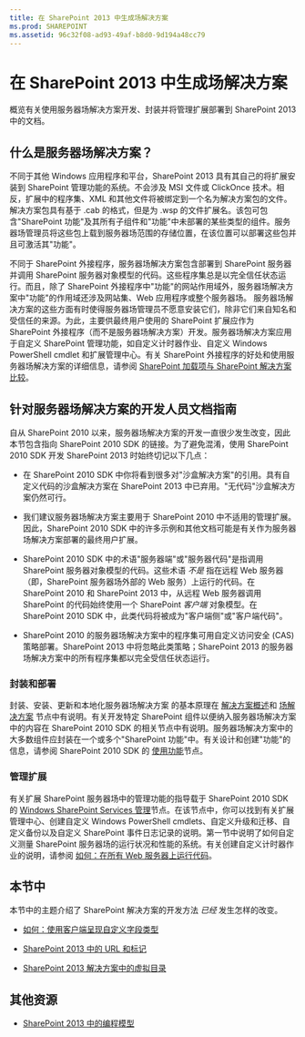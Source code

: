 ```yaml
---
title: 在 SharePoint 2013 中生成场解决方案
ms.prod: SHAREPOINT
ms.assetid: 96c32f08-ad93-49af-b8d0-9d194a48cc79
---
```



# 在 SharePoint 2013 中生成场解决方案
概览有关使用服务器场解决方案开发、封装并将管理扩展部署到 SharePoint 2013 中的文档。
## 什么是服务器场解决方案？
<a name="WhatAreFarmSolutions"> </a>

不同于其他 Windows 应用程序和平台，SharePoint 2013 具有其自己的将扩展安装到 SharePoint 管理功能的系统。不会涉及 MSI 文件或 ClickOnce 技术。相反，扩展中的程序集、XML 和其他文件将被绑定到一个名为解决方案包的文件。解决方案包具有基于 .cab 的格式，但是为 .wsp 的文件扩展名。该包可包含"SharePoint 功能"及其所有子组件和"功能"中未部署的某些类型的组件。服务器场管理员将这些包上载到服务器场范围的存储位置，在该位置可以部署这些包并且可激活其"功能"。
  
    
    
不同于 SharePoint 外接程序，服务器场解决方案包含部署到 SharePoint 服务器并调用 SharePoint 服务器对象模型的代码。这些程序集总是以完全信任状态运行。而且，除了 SharePoint 外接程序中"功能"的网站作用域外，服务器场解决方案中"功能"的作用域还涉及网站集、Web 应用程序或整个服务器场。 服务器场解决方案的这些方面有时使得服务器场管理员不愿意安装它们，除非它们来自知名和受信任的来源。为此，主要供最终用户使用的 SharePoint 扩展应作为 SharePoint 外接程序（而不是服务器场解决方案）开发。服务器场解决方案应用于自定义 SharePoint 管理功能，如自定义计时器作业、自定义 Windows PowerShell cmdlet 和扩展管理中心。有关 SharePoint 外接程序的好处和使用服务器场解决方案的详细信息，请参阅 [SharePoint 加载项与 SharePoint 解决方案比较](sharepoint-add-ins-compared-with-sharepoint-solutions.md)。
  
    
    

## 针对服务器场解决方案的开发人员文档指南
<a name="Guide"> </a>

自从 SharePoint 2010 以来，服务器场解决方案的开发一直很少发生改变，因此本节包含指向 SharePoint 2010 SDK 的链接。为了避免混淆，使用 SharePoint 2010 SDK 开发 SharePoint 2013 时始终切记以下几点：
  
    
    

- 在 SharePoint 2010 SDK 中你将看到很多对"沙盒解决方案"的引用。具有自定义代码的沙盒解决方案在 SharePoint 2013 中已弃用。"无代码"沙盒解决方案仍然可行。
    
  
- 我们建议服务器场解决方案主要用于 SharePoint 2010 中不适用的管理扩展。因此，SharePoint 2010 SDK 中的许多示例和其他文档可能是有关作为服务器场解决方案部署的最终用户扩展。
    
  
- SharePoint 2010 SDK 中的术语"服务器端"或"服务器代码"是指调用 SharePoint 服务器对象模型的代码。这些术语 *不是*  指在远程 Web 服务器（即，SharePoint 服务器场外部的 Web 服务）上运行的代码。在 SharePoint 2010 和 SharePoint 2013 中，从远程 Web 服务器调用 SharePoint 的代码始终使用一个 SharePoint *客户端*  对象模型。在 SharePoint 2010 SDK 中，此类代码将被成为"客户端侧"或"客户端代码"。
    
  
- SharePoint 2010 的服务器场解决方案中的程序集可用自定义访问安全 (CAS) 策略部署。SharePoint 2013 中将忽略此类策略；SharePoint 2013 的服务器场解决方案中的所有程序集都以完全受信任状态运行。
    
  

### 封装和部署

封装、安装、更新和本地化服务器场解决方案 的基本原理在 [解决方案概述](http://msdn.microsoft.com/library/1983cab9-4b29-494a-a62a-0f8e83908744%28Office.15%29.aspx)和 [场解决方案](http://msdn.microsoft.com/library/845f7524-b9ff-412b-aa29-3afacda91100%28Office.15%29.aspx) 节点中有说明。有关开发特定 SharePoint 组件以便纳入服务器场解决方案中的内容在 SharePoint 2010 SDK 的相关节点中有说明。服务器场解决方案中的大多数组件应封装在一个或多个"SharePoint 功能"中。有关设计和创建"功能"的信息，请参阅 SharePoint 2010 SDK 的 [使用功能](http://msdn.microsoft.com/library/ce5f5ce5-1429-439e-9261-2c4ba9788cc1%28Office.15%29.aspx)节点。
  
    
    

### 管理扩展

有关扩展 SharePoint 服务器场中的管理功能的指导载于 SharePoint 2010 SDK 的  [Windows SharePoint Services 管理](http://msdn.microsoft.com/library/cdcc1b8a-4144-446f-b471-03d4a754a8ab%28Office.15%29.aspx)节点。在该节点中，你可以找到有关扩展管理中心、创建自定义 Windows PowerShell cmdlets、自定义升级和迁移、自定义备份以及自定义 SharePoint 事件日志记录的说明。第一节中说明了如何自定义测量 SharePoint 服务器场的运行状况和性能的系统。有关创建自定义计时器作业的说明，请参阅 [如何：在所有 Web 服务器上运行代码](http://msdn.microsoft.com/library/1bbb11b4-a342-4bed-9e7a-b8b13edd0ccc%28Office.15%29.aspx)。
  
    
    

## 本节中
<a name="Guide"> </a>

本节中的主题介绍了 SharePoint 解决方案的开发方法 *已经*  发生怎样的改变。
  
    
    

-  [如何：使用客户端呈现自定义字段类型](how-to-customize-a-field-type-using-client-side-rendering.md)
    
  
-  [SharePoint 2013 中的 URL 和标记](urls-and-tokens-in-sharepoint-2013.md)
    
  
-  [SharePoint 2013 解决方案中的虚拟目录](virtual-directories-in-sharepoint-2013-solutions.md)
    
  

## 其他资源
<a name="SP15buildfarm_addlresources"> </a>


-  [SharePoint 2013 中的编程模型](programming-models-in-sharepoint-2013.md)
    
  

